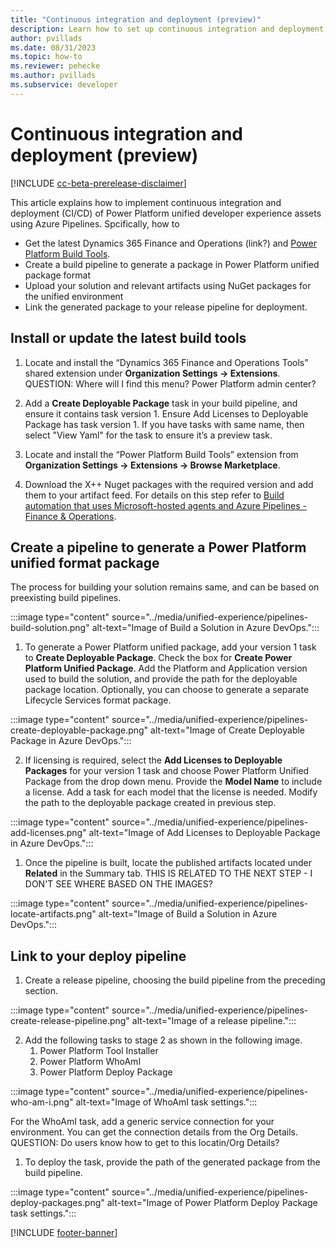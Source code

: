 ```yaml
---
title: "Continuous integration and deployment (preview)"
description: Learn how to set up continuous integration and deployment using Azure Pipelines.
author: pvillads
ms.date: 08/31/2023
ms.topic: how-to
ms.reviewer: pehecke
ms.author: pvillads
ms.subservice: developer
---
```


# Continuous integration and deployment (preview)

[!INCLUDE [cc-beta-prerelease-disclaimer](../../includes/cc-beta-prerelease-disclaimer.md)]

This article explains how to implement continuous integration and deployment (CI/CD) of Power Platform unified developer experience assets using Azure Pipelines. Spcifically, how to

- Get the latest Dynamics 365 Finance and Operations (link?) and [Power Platform Build Tools](../..//alm/devops-build-tools.md#get-microsoft-power-platform-build-tools).
- Create a build pipeline to generate a package in Power Platform unified package format
- Upload your solution and relevant artifacts using NuGet packages for the unified environment
- Link the generated package to your release pipeline for deployment.

## Install or update the latest build tools

1. Locate and install the “Dynamics 365 Finance and Operations Tools” shared extension under **Organization Settings -> Extensions**.
QUESTION: Where will I find this menu? Power Platform admin center?

1. Add a **Create Deployable Package** task in your build pipeline, and ensure it contains task version 1. Ensure Add Licenses to Deployable Package has task version 1. If you have tasks with same name, then select "View Yaml" for the task to ensure it’s a preview task.
1.  Locate and install the “Power Platform Build Tools” extension from **Organization Settings -> Extensions -> Browse Marketplace**.
1. Download the X++ Nuget packages with the required version and add them to your artifact feed. For details on this step refer to [Build automation that uses Microsoft-hosted agents and Azure Pipelines - Finance & Operations](https://learn.microsoft.com/dynamics365/fin-ops-core/dev-itpro/dev-tools/hosted-build-automation).

## Create a pipeline to generate a Power Platform unified format package

The process for building your solution remains same, and can be based on preexisting build pipelines.

:::image type="content" source="../media/unified-experience/pipelines-build-solution.png" alt-text="Image of Build a Solution in Azure DevOps.":::

1. To generate a Power Platform unified package, add your version 1 task to **Create Deployable Package**. Check the box for **Create Power Platform Unified Package**. Add the Platform and Application version used to build the solution, and provide the path for the deployable package location.
Optionally, you can choose to generate a separate Lifecycle Services format package.

:::image type="content" source="../media/unified-experience/pipelines-create-deployable-package.png" alt-text="Image of Create Deployable Package in Azure DevOps.":::

2. If licensing is required, select the **Add Licenses to Deployable Packages** for your version 1 task and choose Power Platform Unified Package from the drop down menu. Provide the **Model Name** to include a license. Add a task for each model that the license is needed. Modify the path to the deployable package created in previous step.

:::image type="content" source="../media/unified-experience/pipelines-add-licenses.png" alt-text="Image of Add Licenses to Deployable Package in Azure DevOps.":::

1.  Once the pipeline is built, locate the published artifacts located under **Related** in the Summary tab.
THIS IS RELATED TO THE NEXT STEP - I DON'T SEE WHERE BASED ON THE IMAGES?

:::image type="content" source="../media/unified-experience/pipelines-locate-artifacts.png" alt-text="Image of Build a Solution in Azure DevOps.":::

## Link to your deploy pipeline

1. Create a release pipeline, choosing the build pipeline from the preceding section.

:::image type="content" source="../media/unified-experience/pipelines-create-release-pipeline.png" alt-text="Image of a release pipeline.":::

2. Add the following tasks to stage 2 as shown in the following image.
    1. Power Platform Tool Installer
    1. Power Platform WhoAmI
    1. Power Platform Deploy Package

:::image type="content" source="../media/unified-experience/pipelines-who-am-i.png" alt-text="Image of WhoAmI task settings.":::

For the WhoAmI task, add a generic service connection for your environment. You can get the connection details from the Org Details.
QUESTION: Do users know how to get to this locatin/Org Details?

1. To deploy the task, provide the path of the generated package from the build pipeline.

:::image type="content" source="../media/unified-experience/pipelines-deploy-packages.png" alt-text="Image of Power Platform Deploy Package task settings.":::

[!INCLUDE [footer-banner](../../includes/footer-banner.md)]